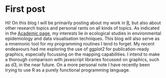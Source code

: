 First post
========================================================

Hi! On this blog I will be primarily posting about my work in [R](http://www.r-project.org/), but also about other research topics and personal rants on all kinds of topics. As indicated in the [Academic page]({{site.url/}}academic/), my interests lie in ecological studies in environmental epidemiology and data visualisation techniques. This blog will also serve as a mnemonic tool for my programming routines I tend to forget. My recent endeavours had me exploring the use of ggplot2 for publication-ready graphics, especially focussing on the mapping capabilities. I intend to make a thorough comparison with javascript libraries focussed on graphics, such as d3, in the near future. On a more personal note I have recently been trying to use R as a purely functional programming language.

